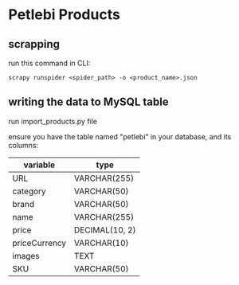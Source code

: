 # Petlebi Products

## scrapping
run this command in CLI:

    scrapy runspider <spider_path> -o <product_name>.json

## writing the data to MySQL table
run import_products.py file

ensure you have the table named "petlebi" in your database,
and its columns:

| variable           	| type   	|
|---------------	|----------------	|
| URL      	| VARCHAR(255)    	|
| category      	| VARCHAR(50)    	|
| brand         	| VARCHAR(50)    	|
| name          	| VARCHAR(255)   	|
| price         	| DECIMAL(10, 2) 	|
| priceCurrency 	| VARCHAR(10)    	|
| images        	| TEXT           	|
| SKU           	| VARCHAR(50)    	|
